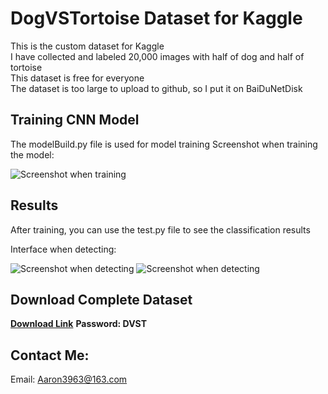 # DogVSTortoise Dataset for Kaggle 

This is the custom dataset for Kaggle<br>
I have collected and labeled 20,000 images with half of dog and half of tortoise<br>
This dataset is free for everyone<br>
The dataset is too large to upload to github, so I put it on BaiDuNetDisk
## Training CNN Model
The modelBuild.py file is used for model training
Screenshot when training the model:

![Screenshot when training](https://github.com/Aaron3963/TortoiseVSDog_for_Kaggle/blob/master/imgFolder/Train.jpg)

## Results

After training, you can use the test.py file to see the classification results

Interface when detecting:

![Screenshot when detecting](https://github.com/Aaron3963/TortoiseVSDog_for_Kaggle/blob/master/imgFolder/Dog.jpg)
![Screenshot when detecting](https://github.com/Aaron3963/TortoiseVSDog_for_Kaggle/blob/master/imgFolder/Tortoise.jpg)


## Download Complete Dataset

[**Download Link**](https://pan.baidu.com/s/1ES0XYr6OSfVmQXkk36ulYQ)
**Password: DVST**

## Contact Me:

Email: Aaron3963@163.com
